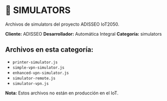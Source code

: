 # 📂 SIMULATORS

Archivos de simulators del proyecto ADISSEO IoT2050.

**Cliente:** ADISSEO
**Desarrollador:** Automática Integral
**Categoría:** simulators

## Archivos en esta categoría:

- `printer-simulator.js`
- `simple-vpn-simulator.js`
- `enhanced-vpn-simulator.js`
- `simulator-remote.js`
- `simulator-vpn.js`

**Nota:** Estos archivos no están en producción en el IoT.